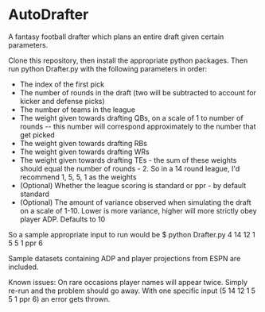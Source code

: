 # AutoDrafter

A fantasy football drafter which plans an entire draft given certain parameters.

Clone this repository, then install the appropriate python packages. Then run python Drafter.py with the following parameters in order:
  - The index of the first pick 
  - The number of rounds in the draft (two will be subtracted to account for kicker and defense picks)
  - The number of teams in the league
  - The weight given towards drafting QBs, on a scale of 1 to number of rounds -- this number will correspond approximately to the number that get picked
  - The weight given towards drafting RBs
  - The weight given towards drafting WRs
  - The weight given towards drafting TEs - the sum of these weights should equal the number of rounds - 2. So in a 14 round league, I'd recommend 1, 5, 5, 1 as the weights
  - (Optional) Whether the league scoring is standard or ppr - by default standard
  - (Optional) The amount of variance observed when simulating the draft on a scale of 1-10. Lower is more variance, higher will more strictly obey player ADP. Defaults to 10
  
  So a sample appropriate input to run would be $ python Drafter.py 4 14 12 1 5 5 1 ppr 6
 
 Sample datasets containing ADP and player projections from ESPN are included.
 
 Known issues:
 On rare occasions player names will appear twice. Simply re-run and the problem should go away.
 With one specific input (5 14 12 1 5 5 1 ppr 6) an error gets thrown.
